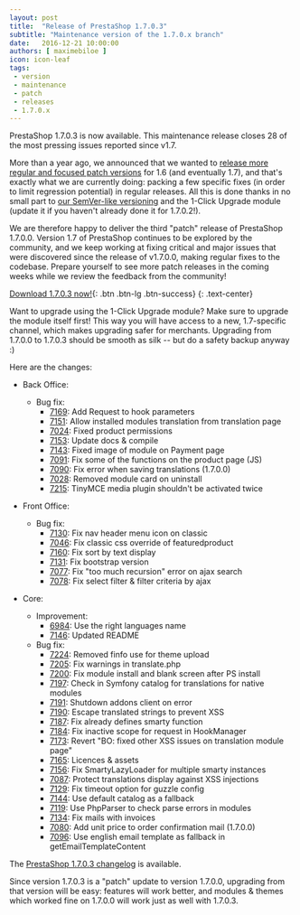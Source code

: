 ```yaml
---
layout: post
title:  "Release of PrestaShop 1.7.0.3"
subtitle: "Maintenance version of the 1.7.0.x branch"
date:   2016-12-21 10:00:00
authors: [ maximebiloe ]
icon: icon-leaf
tags:
 - version
 - maintenance
 - patch
 - releases
 - 1.7.0.x
---
```


PrestaShop 1.7.0.3 is now available. This maintenance release closes 28 of the most pressing issues reported since v1.7.

More than a year ago, we announced that we wanted to [release more regular and focused patch versions](http://build.prestashop.com/news/more-focused-patch-versions/) for 1.6 (and eventually 1.7), and that's exactly what we are currently doing: packing a few specific fixes (in order to limit regression potential) in regular releases. All this is done thanks in no small part to [our SemVer-like versioning](http://build.prestashop.com/news/a-more-semantic-versioning-scheme/) and the 1-Click Upgrade module (update it if you haven't already done it for 1.7.0.2!).

We are therefore happy to deliver the third "patch" release of PrestaShop 1.7.0.0. Version 1.7 of PrestaShop continues to be explored by the community, and we keep working at fixing critical and major issues that were discovered since the release of v1.7.0.0, making regular fixes to the codebase. Prepare yourself to see more patch releases in the coming weeks while we review the feedback from the community!

[Download 1.7.0.3 now!](https://www.prestashop.com/en/download){: .btn .btn-lg .btn-success}
{: .text-center}

<div class="alert alert-important" role="alert">
Want to upgrade using the 1-Click Upgrade module? Make sure to upgrade the module itself first! This way you will have access to a new, 1.7-specific channel, which makes upgrading safer for merchants. Upgrading from 1.7.0.0 to 1.7.0.3 should be smooth as silk -- but do a safety backup anyway :)
</div>

Here are the changes:

  - Back Office:
    - Bug fix:
      - [7169](https://github.com/PrestaShop/PrestaShop/pull/7169): Add Request to hook parameters
      - [7151](https://github.com/PrestaShop/PrestaShop/pull/7151): Allow installed modules translation from translation page
      - [7024](https://github.com/PrestaShop/PrestaShop/pull/7024): Fixed product permissions
      - [7153](https://github.com/PrestaShop/PrestaShop/pull/7153): Update docs & compile
      - [7143](https://github.com/PrestaShop/PrestaShop/pull/7143): Fixed image of module on Payment page
      - [7091](https://github.com/PrestaShop/PrestaShop/pull/7091): Fix some of the functions on the product page (JS)
      - [7090](https://github.com/PrestaShop/PrestaShop/pull/7090): Fix error when saving translations (1.7.0.0)
      - [7028](https://github.com/PrestaShop/PrestaShop/pull/7028): Removed module card on uninstall
      - [7215](https://github.com/PrestaShop/PrestaShop/pull/7215): TinyMCE media plugin shouldn't be activated twice

  - Front Office:
    - Bug fix:
      - [7130](https://github.com/PrestaShop/PrestaShop/pull/7130): Fix nav header menu icon on classic
      - [7046](https://github.com/PrestaShop/PrestaShop/pull/7046): Fix classic css override of featuredproduct
      - [7160](https://github.com/PrestaShop/PrestaShop/pull/7160): Fix sort by text display
      - [7131](https://github.com/PrestaShop/PrestaShop/pull/7131): Fix bootstrap version
      - [7077](https://github.com/PrestaShop/PrestaShop/pull/7077): Fix "too much recursion" error on ajax search
      - [7078](https://github.com/PrestaShop/PrestaShop/pull/7078): Fix select filter & filter criteria by ajax

  - Core:
    - Improvement:
      - [6984](https://github.com/PrestaShop/PrestaShop/pull/6984): Use the right languages name
      - [7146](https://github.com/PrestaShop/PrestaShop/pull/7146): Updated README
    - Bug fix:
      - [7224](https://github.com/PrestaShop/PrestaShop/pull/7224): Removed finfo use for theme upload
      - [7205](https://github.com/PrestaShop/PrestaShop/pull/7205): Fix warnings in translate.php
      - [7200](https://github.com/PrestaShop/PrestaShop/pull/7200): Fix module install and blank screen after PS install
      - [7197](https://github.com/PrestaShop/PrestaShop/pull/7197): Check in Symfony catalog for translations for native modules
      - [7191](https://github.com/PrestaShop/PrestaShop/pull/7191): Shutdown addons client on error
      - [7190](https://github.com/PrestaShop/PrestaShop/pull/7190): Escape translated strings to prevent XSS
      - [7187](https://github.com/PrestaShop/PrestaShop/pull/7187): Fix already defines smarty function
      - [7184](https://github.com/PrestaShop/PrestaShop/pull/7184): Fix inactive scope for request in HookManager
      - [7173](https://github.com/PrestaShop/PrestaShop/pull/7173): Revert "BO: fixed other XSS issues on translation module page"
      - [7165](https://github.com/PrestaShop/PrestaShop/pull/7165): Licences & assets
      - [7156](https://github.com/PrestaShop/PrestaShop/pull/7156): Fix SmartyLazyLoader for multiple smarty instances
      - [7087](https://github.com/PrestaShop/PrestaShop/pull/7087): Protect translations display against XSS injections
      - [7129](https://github.com/PrestaShop/PrestaShop/pull/7129): Fix timeout option for guzzle config
      - [7144](https://github.com/PrestaShop/PrestaShop/pull/7144): Use default catalog as a fallback
      - [7119](https://github.com/PrestaShop/PrestaShop/pull/7119): Use PhpParser to check parse errors in modules
      - [7134](https://github.com/PrestaShop/PrestaShop/pull/7134): Fix mails with invoices
      - [7080](https://github.com/PrestaShop/PrestaShop/pull/7080): Add unit price to order confirmation mail (1.7.0.0)
      - [7096](https://github.com/PrestaShop/PrestaShop/pull/7096): Use english email template as fallback in getEmailTemplateContent

The [PrestaShop 1.7.0.3 changelog](https://www.prestashop.com/en/developers-versions/changelog/1.7.0.3-stable) is available.

Since version 1.7.0.3 is a "patch" update to version 1.7.0.0, upgrading from that version will be easy: features will work better, and modules & themes which worked fine on 1.7.0.0 will work just as well with 1.7.0.3.
